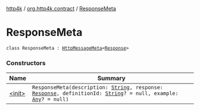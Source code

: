 [http4k](../../index.md) / [org.http4k.contract](../index.md) / [ResponseMeta](./index.md)

# ResponseMeta

`class ResponseMeta : `[`HttpMessageMeta`](../-http-message-meta/index.md)`<`[`Response`](../../org.http4k.core/-response/index.md)`>`

### Constructors

| Name | Summary |
|---|---|
| [&lt;init&gt;](-init-.md) | `ResponseMeta(description: `[`String`](https://kotlinlang.org/api/latest/jvm/stdlib/kotlin/-string/index.html)`, response: `[`Response`](../../org.http4k.core/-response/index.md)`, definitionId: `[`String`](https://kotlinlang.org/api/latest/jvm/stdlib/kotlin/-string/index.html)`? = null, example: `[`Any`](https://kotlinlang.org/api/latest/jvm/stdlib/kotlin/-any/index.html)`? = null)` |
